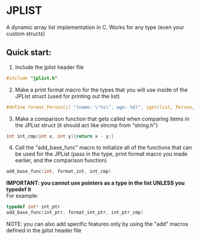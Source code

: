 # JPLIST

A dynamic array list implementation in C. Works for any type (even your custom structs)

## Quick start:
1. Include the jplist header file
```C
#include "jplist.h"
```
2. Make a print format macro for the types that you will use inside of the JPList struct (used for printing out the list)
```C
#define format_Person(i) "(name: \"%s\", age: %d)", iget(list, Person, i).name, iget(list, Person, i).age
```
3. Make a comparison function that gets called when comparing items in the JPList struct (it should act like strcmp from "string.h")
```C
int int_cmp(int x, int y){return x - y;}
```
4. Call the "add_base_func" macro to initialize all of the functions that can be used for the JPList (pass in the type, print format macro you made earlier, and the comparison function)
```C
add_base_func(int, format_int, int_cmp)
```
**IMPORTANT: you cannot use pointers as a type in the list UNLESS you typedef it** \
For example:
```C
typedef int* int_ptr
add_base_func(int_ptr, format_int_ptr, int_ptr_cmp)
```
NOTE: you can also add specific features only by using the "add" macros defined in the jplist header file
